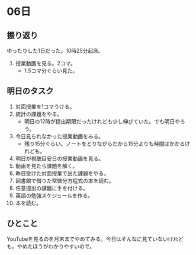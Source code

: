 # 06日
## 振り返り
ゆったりした1日だった。10時25分起床。
1. 授業動画を見る。2コマ。
   * 1.5コマ分ぐらい見た。
## 明日のタスク
1. 対面授業を1コマうける。
1. 統計の課題をやる。
   * 明日の12時が提出期限だったけれども少し伸びていた。でも明日やろう。
1. 今日見られなかった授業動画をみる。
   * 残り15分ぐらい。ノートをとりながらだから15分よりも時間はかかるけれども。
1. 明日が視聴目安日の授業動画を見る。
1. 動画を見たら課題を解く。
1. 昨日受けた対面授業で出た課題をやる。
1. 図書館で借りた常微分方程式の本を読む。
1. 任意提出の課題に手を付ける。
1. 英語の勉強スケジュールを作る。
1. 本を読む。
## ひとこと
YouTubeを見るのを月末までやめてみる。今日はそんなに見ていないけれども。やめたほうがわかりやすいので。